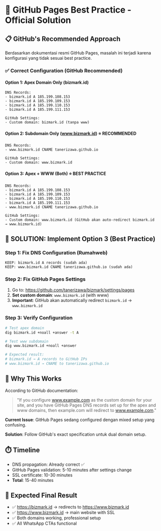# 🎯 GitHub Pages Best Practice - Official Solution

## 📋 **GitHub's Recommended Approach**

Berdasarkan dokumentasi resmi GitHub Pages, masalah ini terjadi karena konfigurasi yang tidak sesuai best practice.

### ✅ **Correct Configuration (GitHub Recommended)**

#### **Option 1: Apex Domain Only (bizmark.id)**
```
DNS Records:
- bizmark.id A 185.199.108.153
- bizmark.id A 185.199.109.153  
- bizmark.id A 185.199.110.153
- bizmark.id A 185.199.111.153

GitHub Settings:
- Custom domain: bizmark.id (tanpa www)
```

#### **Option 2: Subdomain Only (www.bizmark.id)** ⭐ **RECOMMENDED**
```
DNS Records:
- www.bizmark.id CNAME tanerizawa.github.io

GitHub Settings:
- Custom domain: www.bizmark.id
```

#### **Option 3: Apex + WWW (Both)** ⭐ **BEST PRACTICE**
```
DNS Records:
- bizmark.id A 185.199.108.153
- bizmark.id A 185.199.109.153  
- bizmark.id A 185.199.110.153
- bizmark.id A 185.199.111.153
- www.bizmark.id CNAME tanerizawa.github.io

GitHub Settings:
- Custom domain: www.bizmark.id (GitHub akan auto-redirect bizmark.id → www.bizmark.id)
```

## 🔧 **SOLUTION: Implement Option 3 (Best Practice)**

### Step 1: Fix DNS Configuration (Rumahweb)
```
KEEP: bizmark.id A records (sudah ada)
KEEP: www.bizmark.id CNAME tanerizawa.github.io (sudah ada)
```

### Step 2: Fix GitHub Pages Settings
1. Go to: https://github.com/tanerizawa/bizmark/settings/pages
2. **Set custom domain**: `www.bizmark.id` (with www)
3. **Important**: GitHub akan automatically redirect `bizmark.id` → `www.bizmark.id`

### Step 3: Verify Configuration
```bash
# Test apex domain
dig bizmark.id +noall +answer -t A

# Test www subdomain  
dig www.bizmark.id +noall +answer

# Expected result:
# bizmark.id → A records to GitHub IPs
# www.bizmark.id → CNAME to tanerizawa.github.io
```

## 🎯 **Why This Works**

According to GitHub documentation:
> "If you configure www.example.com as the custom domain for your site, and you have GitHub Pages DNS records set up for the apex and www domains, then example.com will redirect to www.example.com."

**Current Issue**: GitHub Pages sedang configured dengan mixed setup yang confusing.

**Solution**: Follow GitHub's exact specification untuk dual domain setup.

## ⏱️ **Timeline**
- DNS propagation: Already correct ✅
- GitHub Pages validation: 5-10 minutes after settings change
- SSL certificate: 10-30 minutes
- **Total**: 15-40 minutes

## 🎉 **Expected Final Result**
- ✅ https://bizmark.id → redirects to https://www.bizmark.id
- ✅ https://www.bizmark.id → main website with SSL
- ✅ Both domains working, professional setup
- ✅ All WhatsApp CTAs functional

